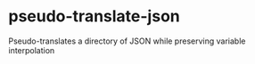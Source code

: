 # pseudo-translate-json
Pseudo-translates a directory of JSON while preserving variable interpolation


